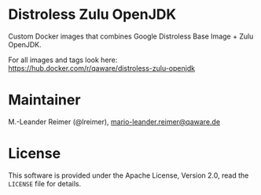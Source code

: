 # Distroless Zulu OpenJDK

Custom Docker images that combines Google Distroless Base Image + Zulu OpenJDK.

For all images and tags look here: https://hub.docker.com/r/qaware/distroless-zulu-openjdk

# Maintainer

M.-Leander Reimer (@lreimer), <mario-leander.reimer@qaware.de>

# License

This software is provided under the Apache License, Version 2.0, read the `LICENSE` file for details.
